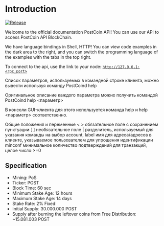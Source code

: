 # Introduction

[![Release](https://img.shields.io/github/release/PostCoinCore/postcoin.svg)](https://github.com/PostCoinCore/postcoin/releases/latest)

Welcome to the official documentation PostCoin API! You can use our API to access PostCoin API BlockChain.

We have language bindings in Shell, HTTP! 
You can view code examples in the dark area to the right, 
and you can switch the programming language of the examples with the tabs in the top right.

To connect to the api, use the link to your node: <code>http://127.0.0.1:<rpc_port></code>

Список параметров, используемых в командной строке клиента, можно вывести используя команду PostCoind help

Оригинальное описание каждого параметра можно получить командой PostCoind help <параметр>

В консоли GUI-клиента для этого используется команда help и help <параметр> соответственно.

Общие положения и переменные < > обязательное поле с сохранением пунктуации [ ] необязательное поле | разделитель, используемый для указания команды на выбор account, label имя для адреса/адресов в клиенте, указываемое пользователем для упрощения идентификации minconf минимальное количество подтверждений для транзакций, целое число >=0

## Specification

- Mining: PoS
- Ticker: POST
- Block Time: 60 sec
- Minimum Stake Age: 12 hours
- Maximum Stake Age: 14 days
- Stake Rate: 2% Fixed
- Initial Supply: 30.000.000 POST
- Supply after burning the leftover coins from Free Distribution: ~15.081.003 POST
